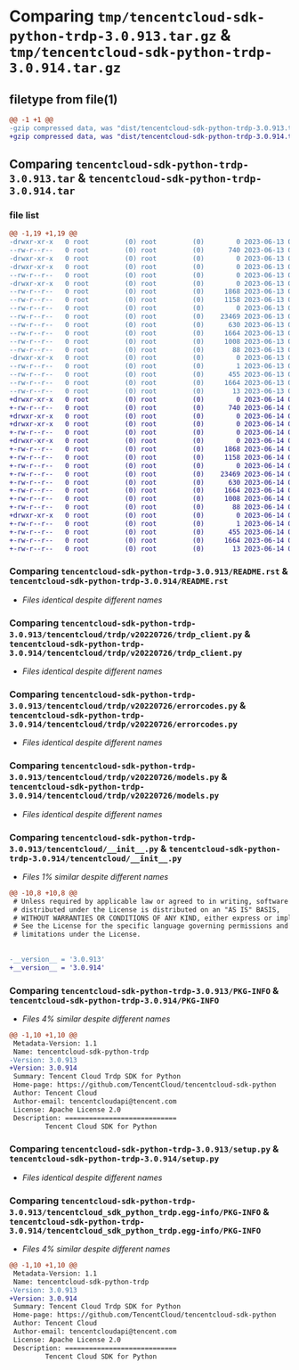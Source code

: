 # Comparing `tmp/tencentcloud-sdk-python-trdp-3.0.913.tar.gz` & `tmp/tencentcloud-sdk-python-trdp-3.0.914.tar.gz`

## filetype from file(1)

```diff
@@ -1 +1 @@
-gzip compressed data, was "dist/tencentcloud-sdk-python-trdp-3.0.913.tar", last modified: Tue Jun 13 02:28:04 2023, max compression
+gzip compressed data, was "dist/tencentcloud-sdk-python-trdp-3.0.914.tar", last modified: Wed Jun 14 00:37:20 2023, max compression
```

## Comparing `tencentcloud-sdk-python-trdp-3.0.913.tar` & `tencentcloud-sdk-python-trdp-3.0.914.tar`

### file list

```diff
@@ -1,19 +1,19 @@
-drwxr-xr-x   0 root         (0) root         (0)        0 2023-06-13 02:28:04.000000 tencentcloud-sdk-python-trdp-3.0.913/
--rw-r--r--   0 root         (0) root         (0)      740 2023-06-13 02:28:04.000000 tencentcloud-sdk-python-trdp-3.0.913/README.rst
-drwxr-xr-x   0 root         (0) root         (0)        0 2023-06-13 02:28:04.000000 tencentcloud-sdk-python-trdp-3.0.913/tencentcloud/
-drwxr-xr-x   0 root         (0) root         (0)        0 2023-06-13 02:28:04.000000 tencentcloud-sdk-python-trdp-3.0.913/tencentcloud/trdp/
--rw-r--r--   0 root         (0) root         (0)        0 2023-06-13 02:28:04.000000 tencentcloud-sdk-python-trdp-3.0.913/tencentcloud/trdp/__init__.py
-drwxr-xr-x   0 root         (0) root         (0)        0 2023-06-13 02:28:04.000000 tencentcloud-sdk-python-trdp-3.0.913/tencentcloud/trdp/v20220726/
--rw-r--r--   0 root         (0) root         (0)     1868 2023-06-13 02:28:04.000000 tencentcloud-sdk-python-trdp-3.0.913/tencentcloud/trdp/v20220726/trdp_client.py
--rw-r--r--   0 root         (0) root         (0)     1158 2023-06-13 02:28:04.000000 tencentcloud-sdk-python-trdp-3.0.913/tencentcloud/trdp/v20220726/errorcodes.py
--rw-r--r--   0 root         (0) root         (0)        0 2023-06-13 02:28:04.000000 tencentcloud-sdk-python-trdp-3.0.913/tencentcloud/trdp/v20220726/__init__.py
--rw-r--r--   0 root         (0) root         (0)    23469 2023-06-13 02:28:04.000000 tencentcloud-sdk-python-trdp-3.0.913/tencentcloud/trdp/v20220726/models.py
--rw-r--r--   0 root         (0) root         (0)      630 2023-06-13 02:28:04.000000 tencentcloud-sdk-python-trdp-3.0.913/tencentcloud/__init__.py
--rw-r--r--   0 root         (0) root         (0)     1664 2023-06-13 02:28:04.000000 tencentcloud-sdk-python-trdp-3.0.913/PKG-INFO
--rw-r--r--   0 root         (0) root         (0)     1008 2023-06-13 02:28:04.000000 tencentcloud-sdk-python-trdp-3.0.913/setup.py
--rw-r--r--   0 root         (0) root         (0)       88 2023-06-13 02:28:04.000000 tencentcloud-sdk-python-trdp-3.0.913/setup.cfg
-drwxr-xr-x   0 root         (0) root         (0)        0 2023-06-13 02:28:04.000000 tencentcloud-sdk-python-trdp-3.0.913/tencentcloud_sdk_python_trdp.egg-info/
--rw-r--r--   0 root         (0) root         (0)        1 2023-06-13 02:28:04.000000 tencentcloud-sdk-python-trdp-3.0.913/tencentcloud_sdk_python_trdp.egg-info/dependency_links.txt
--rw-r--r--   0 root         (0) root         (0)      455 2023-06-13 02:28:04.000000 tencentcloud-sdk-python-trdp-3.0.913/tencentcloud_sdk_python_trdp.egg-info/SOURCES.txt
--rw-r--r--   0 root         (0) root         (0)     1664 2023-06-13 02:28:04.000000 tencentcloud-sdk-python-trdp-3.0.913/tencentcloud_sdk_python_trdp.egg-info/PKG-INFO
--rw-r--r--   0 root         (0) root         (0)       13 2023-06-13 02:28:04.000000 tencentcloud-sdk-python-trdp-3.0.913/tencentcloud_sdk_python_trdp.egg-info/top_level.txt
+drwxr-xr-x   0 root         (0) root         (0)        0 2023-06-14 00:37:20.000000 tencentcloud-sdk-python-trdp-3.0.914/
+-rw-r--r--   0 root         (0) root         (0)      740 2023-06-14 00:37:20.000000 tencentcloud-sdk-python-trdp-3.0.914/README.rst
+drwxr-xr-x   0 root         (0) root         (0)        0 2023-06-14 00:37:20.000000 tencentcloud-sdk-python-trdp-3.0.914/tencentcloud/
+drwxr-xr-x   0 root         (0) root         (0)        0 2023-06-14 00:37:20.000000 tencentcloud-sdk-python-trdp-3.0.914/tencentcloud/trdp/
+-rw-r--r--   0 root         (0) root         (0)        0 2023-06-14 00:37:20.000000 tencentcloud-sdk-python-trdp-3.0.914/tencentcloud/trdp/__init__.py
+drwxr-xr-x   0 root         (0) root         (0)        0 2023-06-14 00:37:20.000000 tencentcloud-sdk-python-trdp-3.0.914/tencentcloud/trdp/v20220726/
+-rw-r--r--   0 root         (0) root         (0)     1868 2023-06-14 00:37:20.000000 tencentcloud-sdk-python-trdp-3.0.914/tencentcloud/trdp/v20220726/trdp_client.py
+-rw-r--r--   0 root         (0) root         (0)     1158 2023-06-14 00:37:20.000000 tencentcloud-sdk-python-trdp-3.0.914/tencentcloud/trdp/v20220726/errorcodes.py
+-rw-r--r--   0 root         (0) root         (0)        0 2023-06-14 00:37:20.000000 tencentcloud-sdk-python-trdp-3.0.914/tencentcloud/trdp/v20220726/__init__.py
+-rw-r--r--   0 root         (0) root         (0)    23469 2023-06-14 00:37:20.000000 tencentcloud-sdk-python-trdp-3.0.914/tencentcloud/trdp/v20220726/models.py
+-rw-r--r--   0 root         (0) root         (0)      630 2023-06-14 00:37:20.000000 tencentcloud-sdk-python-trdp-3.0.914/tencentcloud/__init__.py
+-rw-r--r--   0 root         (0) root         (0)     1664 2023-06-14 00:37:20.000000 tencentcloud-sdk-python-trdp-3.0.914/PKG-INFO
+-rw-r--r--   0 root         (0) root         (0)     1008 2023-06-14 00:37:20.000000 tencentcloud-sdk-python-trdp-3.0.914/setup.py
+-rw-r--r--   0 root         (0) root         (0)       88 2023-06-14 00:37:20.000000 tencentcloud-sdk-python-trdp-3.0.914/setup.cfg
+drwxr-xr-x   0 root         (0) root         (0)        0 2023-06-14 00:37:20.000000 tencentcloud-sdk-python-trdp-3.0.914/tencentcloud_sdk_python_trdp.egg-info/
+-rw-r--r--   0 root         (0) root         (0)        1 2023-06-14 00:37:20.000000 tencentcloud-sdk-python-trdp-3.0.914/tencentcloud_sdk_python_trdp.egg-info/dependency_links.txt
+-rw-r--r--   0 root         (0) root         (0)      455 2023-06-14 00:37:20.000000 tencentcloud-sdk-python-trdp-3.0.914/tencentcloud_sdk_python_trdp.egg-info/SOURCES.txt
+-rw-r--r--   0 root         (0) root         (0)     1664 2023-06-14 00:37:20.000000 tencentcloud-sdk-python-trdp-3.0.914/tencentcloud_sdk_python_trdp.egg-info/PKG-INFO
+-rw-r--r--   0 root         (0) root         (0)       13 2023-06-14 00:37:20.000000 tencentcloud-sdk-python-trdp-3.0.914/tencentcloud_sdk_python_trdp.egg-info/top_level.txt
```

### Comparing `tencentcloud-sdk-python-trdp-3.0.913/README.rst` & `tencentcloud-sdk-python-trdp-3.0.914/README.rst`

 * *Files identical despite different names*

### Comparing `tencentcloud-sdk-python-trdp-3.0.913/tencentcloud/trdp/v20220726/trdp_client.py` & `tencentcloud-sdk-python-trdp-3.0.914/tencentcloud/trdp/v20220726/trdp_client.py`

 * *Files identical despite different names*

### Comparing `tencentcloud-sdk-python-trdp-3.0.913/tencentcloud/trdp/v20220726/errorcodes.py` & `tencentcloud-sdk-python-trdp-3.0.914/tencentcloud/trdp/v20220726/errorcodes.py`

 * *Files identical despite different names*

### Comparing `tencentcloud-sdk-python-trdp-3.0.913/tencentcloud/trdp/v20220726/models.py` & `tencentcloud-sdk-python-trdp-3.0.914/tencentcloud/trdp/v20220726/models.py`

 * *Files identical despite different names*

### Comparing `tencentcloud-sdk-python-trdp-3.0.913/tencentcloud/__init__.py` & `tencentcloud-sdk-python-trdp-3.0.914/tencentcloud/__init__.py`

 * *Files 1% similar despite different names*

```diff
@@ -10,8 +10,8 @@
 # Unless required by applicable law or agreed to in writing, software
 # distributed under the License is distributed on an "AS IS" BASIS,
 # WITHOUT WARRANTIES OR CONDITIONS OF ANY KIND, either express or implied.
 # See the License for the specific language governing permissions and
 # limitations under the License.
 
 
-__version__ = '3.0.913'
+__version__ = '3.0.914'
```

### Comparing `tencentcloud-sdk-python-trdp-3.0.913/PKG-INFO` & `tencentcloud-sdk-python-trdp-3.0.914/PKG-INFO`

 * *Files 4% similar despite different names*

```diff
@@ -1,10 +1,10 @@
 Metadata-Version: 1.1
 Name: tencentcloud-sdk-python-trdp
-Version: 3.0.913
+Version: 3.0.914
 Summary: Tencent Cloud Trdp SDK for Python
 Home-page: https://github.com/TencentCloud/tencentcloud-sdk-python
 Author: Tencent Cloud
 Author-email: tencentcloudapi@tencent.com
 License: Apache License 2.0
 Description: ============================
         Tencent Cloud SDK for Python
```

### Comparing `tencentcloud-sdk-python-trdp-3.0.913/setup.py` & `tencentcloud-sdk-python-trdp-3.0.914/setup.py`

 * *Files identical despite different names*

### Comparing `tencentcloud-sdk-python-trdp-3.0.913/tencentcloud_sdk_python_trdp.egg-info/PKG-INFO` & `tencentcloud-sdk-python-trdp-3.0.914/tencentcloud_sdk_python_trdp.egg-info/PKG-INFO`

 * *Files 4% similar despite different names*

```diff
@@ -1,10 +1,10 @@
 Metadata-Version: 1.1
 Name: tencentcloud-sdk-python-trdp
-Version: 3.0.913
+Version: 3.0.914
 Summary: Tencent Cloud Trdp SDK for Python
 Home-page: https://github.com/TencentCloud/tencentcloud-sdk-python
 Author: Tencent Cloud
 Author-email: tencentcloudapi@tencent.com
 License: Apache License 2.0
 Description: ============================
         Tencent Cloud SDK for Python
```

